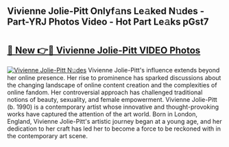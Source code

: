 ## Vivienne Jolie-Pitt Onlyf𝚊ns Le𝚊ked N𝚞des - Part-YRJ Photos Video - Hot Part Le𝚊ks pGst7

# <h2><a href="http://ac41246.deff.icu/?id=Vivienne+Jolie-Pitt">🔗 New 👉🔴 Vivienne Jolie-Pitt VIDEO Photos</a></h2>

[![Vivienne Jolie-Pitt N𝚞des](https://i.imgur.com/rIISA9y.gif)](http://ac41246.deff.icu/?id=Vivienne+Jolie-Pitt)
Vivienne Jolie-Pitt's influence extends beyond her online presence. Her rise to prominence has sparked discussions about the changing landscape of online content creation and the complexities of online fandom. Her controversial approach has challenged traditional notions of beauty, sexuality, and female empowerment. Vivienne Jolie-Pitt (b. 1990) is a contemporary artist whose innovative and thought-provoking works have captured the attention of the art world. Born in London, England, Vivienne Jolie-Pitt's artistic journey began at a young age, and her dedication to her craft has led her to become a force to be reckoned with in the contemporary art scene.
